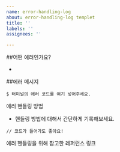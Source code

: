 ```yaml
---
name: error-handling-log
about: error-handling-log templet
title: ''
labels: ''
assignees: ''

---
```


##어떤 에러인가요?

 * 

##에러 메시지

```$ 터미널의 에러 코드를 여기 넣어주세요.```

에러 핸들링 방법

* 핸들링 방법에 대해서 간단하게 기록해보세요.

```// 코드가 들어가도 좋아요!```

에러 핸들링을 위해 참고한 레퍼런스 링크
